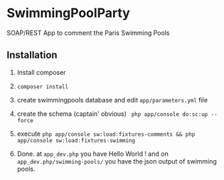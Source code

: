 SwimmingPoolParty
=================

SOAP/REST App to comment the Paris Swimming Pools

Installation
------------

1) Install composer

2) ``composer install``

3) create swimmingpools database and edit ``app/parameters.yml`` file

4) create the schema (captain' obvious) `` php app/console do:sc:up --force``

5) execute ``php app/console sw:load:fixtures-comments && php app/console sw:load:fixtures-swimming``

5) Done. at ``app_dev.php`` you have Hello World ! and on ``app_dev.php/swimming-pools/`` you have the json output
of swimming pools.

